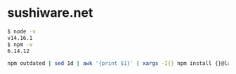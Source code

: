 # sushiware.net

```sh
$ node -v
v14.16.1
$ npm -v
6.14.12
```

```sh
npm outdated | sed 1d | awk '{print $1}' | xargs -I{} npm install {}@latest
```

